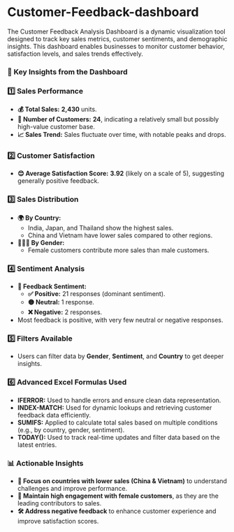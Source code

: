 # Customer-Feedback-dashboard
The Customer Feedback Analysis Dashboard is a dynamic visualization tool designed to track key sales metrics, customer sentiments, and demographic insights. This dashboard enables businesses to monitor customer behavior, satisfaction levels, and sales trends effectively.

### **📌 Key Insights from the Dashboard**  

### **1️⃣ Sales Performance**  
- **💰 Total Sales:** **2,430** units.  
- **👥 Number of Customers:** **24**, indicating a relatively small but possibly high-value customer base.  
- **📈 Sales Trend:** Sales fluctuate over time, with notable peaks and drops.  

### **2️⃣ Customer Satisfaction**  
- **😊 Average Satisfaction Score:** **3.92** (likely on a scale of 5), suggesting generally positive feedback.  

### **3️⃣ Sales Distribution**  
- **🌍 By Country:**  
  - India, Japan, and Thailand show the highest sales.  
  - China and Vietnam have lower sales compared to other regions.  
- **🧑‍🤝‍🧑 By Gender:**  
  - Female customers contribute more sales than male customers.  

### **4️⃣ Sentiment Analysis**  
- **💬 Feedback Sentiment:**  
  - **✅ Positive:** 21 responses (dominant sentiment).  
  - **🟡 Neutral:** 1 response.  
  - **❌ Negative:** 2 responses.  
- Most feedback is positive, with very few neutral or negative responses.  

### **5️⃣ Filters Available**  
- Users can filter data by **Gender**, **Sentiment**, and **Country** to get deeper insights.  

### **6️⃣ Advanced Excel Formulas Used**  
- **IFERROR:** Used to handle errors and ensure clean data representation.  
- **INDEX-MATCH:** Used for dynamic lookups and retrieving customer feedback data efficiently.  
- **SUMIFS:** Applied to calculate total sales based on multiple conditions (e.g., by country, gender, sentiment).  
- **TODAY():** Used to track real-time updates and filter data based on the latest entries.  

### **📊 Actionable Insights**  
- **🚀 Focus on countries with lower sales (China & Vietnam)** to understand challenges and improve performance.  
- **📢 Maintain high engagement with female customers**, as they are the leading contributors to sales.  
- **🛠 Address negative feedback** to enhance customer experience and improve satisfaction scores.  

